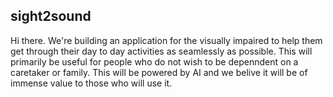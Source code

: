 ## sight2sound

Hi there. We're building an application for the visually impaired to help them get through their day to day activities as seamlessly as possible. This will primarily be useful for people who do not wish to be depenndent on a caretaker or family. This will be powered by AI and we belive it will be of immense value to those who will use it.
